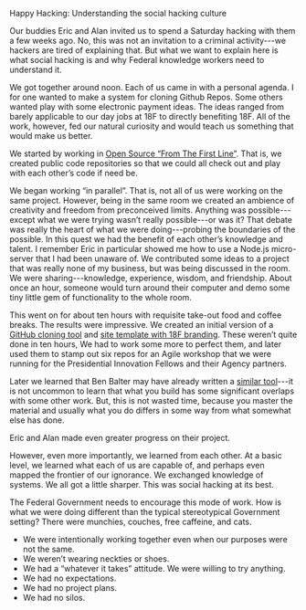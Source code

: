 Happy Hacking: Understanding the social hacking culture

Our buddies Eric and Alan invited us to spend a Saturday hacking with them a few weeks ago.  No, this was not an invitation to a criminal activity---we hackers are tired of explaining that.  But what we want to explain here is what social hacking is and why Federal knowledge workers need to understand it.

We got together around noon.  Each of us came in with a personal agenda. I for one wanted to make a system for cloning Github Repos.  Some others wanted play with some electronic payment ideas.  The ideas ranged from barely applicable to our day jobs at 18F to directly benefiting 18F.  All of the work, however, fed our natural curiosity and would teach us something that would make us better.

We started by working in [Open Source “From The First Line”](http://18fblog.tumblr.com/post/93415834296/working-in-public-from-day-1). That is, we created public code repositories so that we could all check out and play with each other’s code if need be.

We began working “in parallel”.  That is, not all of us were working on the same project.  However, being in the same room we created an ambience of creativity and freedom from preconceived limits.  Anything was possible---except what we were trying wasn’t really possible---or was it?  That debate was really the heart of what we were doing---probing the boundaries of the possible. In this quest we had the benefit of each other’s knowledge and talent.  I remember Eric in particular showed me how to use a Node.js micro-server that I had been unaware of.  We contributed some ideas to a project that was really none of my business, but was being discussed in the room.  We were sharing---knowledge, experience, wisdom, and friendship. About once an hour, someone would turn around their computer and demo some tiny little gem of functionality to the whole room.

This went on for about ten hours with requisite take-out food and coffee breaks.  The results were impressive.  We created an initial version of a [GitHub cloning tool](https://github.com/18F/microsite-18f) and [site template with 18F branding](https://github.com/18F/microsite-template-18f).  These weren’t quite done in ten hours, We had to work some more to perfect them, and later used them to stamp out six repos for an Agile workshop that we were running for the Presidential Innovation Fellows and their Agency partners.

Later we learned that Ben Balter may have already written a [similar tool](https://github.com/benbalter/copy-to)---it is not uncommon to learn that what you build has some significant overlaps with some other work. But, this is not wasted time, because you master the material and usually what you do differs in some way from what somewhat else has done.


Eric and Alan made even greater progress on their project.

However, even more importantly, we learned from each other.  At a basic level, we learned what each of us are capable of, and perhaps even mapped the frontier of our ignorance. We exchanged knowledge of systems. We all got a little sharper. This was social hacking at its best.

The Federal Government needs to encourage this mode of work. How is what we were doing different than the typical stereotypical Government setting?
There were munchies, couches, free caffeine, and cats.
* We were intentionally working together even when our purposes were not the same.
* We weren’t wearing neckties or shoes.
* We had a “whatever it takes” attitude.  We were willing to try anything.
* We had no expectations.
* We had no project plans.
* We had no silos.
